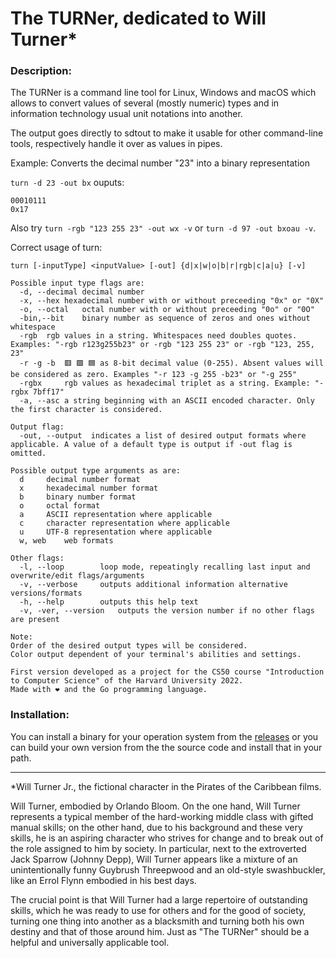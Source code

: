 # The TURNer, dedicated to Will Turner*
### Description:
The TURNer is a command line tool for Linux, Windows and macOS which allows to convert values of several (mostly numeric) types and in information technology usual unit notations into another.

The output goes directly to sdtout to make it usable for other command-line tools, respectively handle it over as values in pipes.

Example: Converts the decimal number "23" into a binary representation

```turn -d 23 -out bx```
ouputs:
```
00010111
0x17
```
Also try ```turn -rgb "123 255 23" -out wx -v``` or ```turn -d 97 -out bxoau -v```.

Correct usage of turn:

```
turn [-inputType] <inputValue> [-out] {d|x|w|o|b|r|rgb|c|a|u} [-v]

Possible input type flags are:  
  -d, --decimal	decimal number	
  -x, --hex	hexadecimal number with or without preceeding "0x" or "0X"  
  -o, --octal	octal number with or without preceeding "0o" or "0O"  
  -bin,--bit	binary number as sequence of zeros and ones without whitespace  
  -rgb	rgb	values in a string. Whitespaces need doubles quotes. Examples: "-rgb r123g255b23" or -rgb "123 255 23" or -rgb "123, 255, 23"  
  -r -g -b	🟥 🟩 🟦 as 8-bit decimal value (0-255). Absent values will be considered as zero. Examples "-r 123 -g 255 -b23" or "-g 255"  
  -rgbx		rgb values as hexadecimal triplet as a string. Example: "-rgbx 7bff17"  
  -a, --asc	a string beginning with an ASCII encoded character. Only the first character is considered.

Output flag:  
  -out, --output  indicates a list of desired output formats where applicable. A value of a default type is output if -out flag is omitted.

Possible output type arguments as are:  
  d		decimal number format  
  x		hexadecimal number format  
  b		binary number format  
  o		octal format  
  a		ASCII representation where applicable  
  c		character representation where applicable  
  u		UTF-8 representation where applicable  
  w, web	web formats  
  
Other flags:  
  -l, --loop		loop mode, repeatingly recalling last input and overwrite/edit flags/arguments  
  -v, --verbose		outputs additional information alternative versions/formats  
  -h, --help		outputs this help text  
  -v, -ver, --version	outputs the version number if no other flags are present

Note:  
Order of the desired output types will be considered.  
Color output dependent of your terminal's abilities and settings.  

First version developed as a project for the CS50 course "Introduction to Computer Science" of the Harvard University 2022.  
Made with ❤️ and the Go programming language.
```
### Installation:
You can install a binary for your operation system from the [releases](https://github.com/jagottsicher/myGoConverter/releases) or you can build your own version from the the source code and install that in your path.

<hr>

*Will Turner Jr., the fictional character in the Pirates of the Caribbean films.  
  
Will Turner, embodied by Orlando Bloom. On the one hand, Will Turner represents a typical member of the hard-working middle class with gifted manual skills; on the other hand, due to his background and these very skills, he is an aspiring character who strives for change and to break out of the role assigned to him by society. In particular, next to the extroverted Jack Sparrow (Johnny Depp), Will Turner appears like a mixture of an unintentionally funny Guybrush Threepwood and an old-style swashbuckler, like an Errol Flynn embodied in his best days.  
  
The crucial point is that Will Turner had a large repertoire of outstanding skills, which he was ready to use for others and for the good of society, turning one thing into another as a blacksmith and turning both his own destiny and that of those around him. Just as "The TURNer" should be a helpful and universally applicable tool. 
